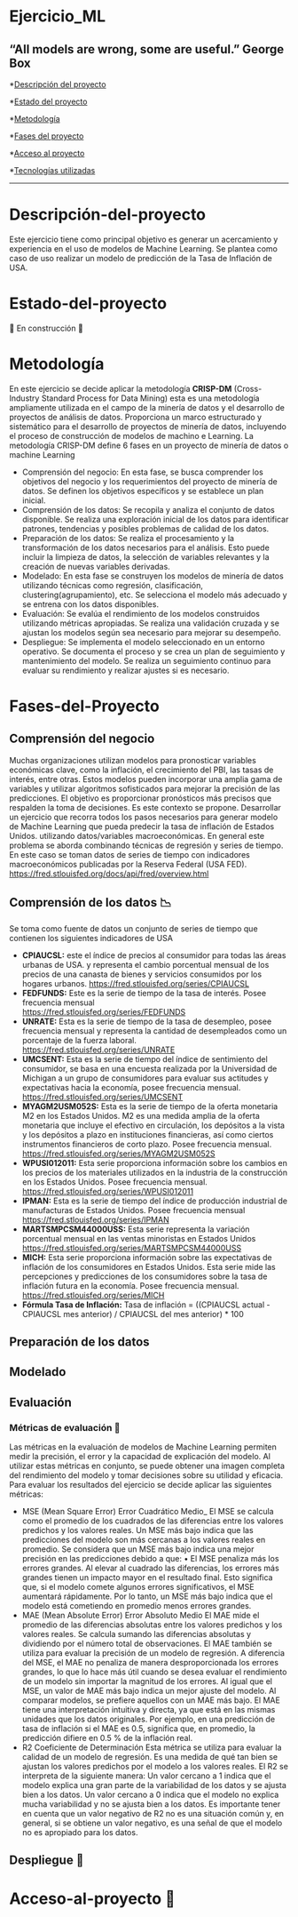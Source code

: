# Ejercicio_ML
## “All models are wrong, some are useful.” George Box

*[Descripción del proyecto](#Descripción-del-proyecto)

*[Estado del proyecto](#Estado-del-proyecto)

*[Metodología](#Metodología)

*[Fases del proyecto](#Fases-del-proyecto)

*[Acceso al proyecto](#Acceso-al-proyecto)

*[Tecnologías utilizadas](#tecnologías-utilizadas)

---
# Descripción-del-proyecto
Este ejercicio tiene como principal objetivo es generar un acercamiento y experiencia en el uso de modelos de Machine Learning. Se plantea como caso de uso realizar un modelo de predicción de la Tasa de Inflación de USA. 


# Estado-del-proyecto
:construction: En construcción :construction:

# Metodología
En este ejercicio se decide aplicar la metodología __CRISP-DM__ (Cross-Industry Standard Process for Data Mining) esta es una metodología ampliamente utilizada en el campo de la minería de datos y el desarrollo de proyectos de análisis de datos. Proporciona un marco estructurado y sistemático para el desarrollo de proyectos de minería de datos, incluyendo el proceso de construcción de modelos de machino e Learning.
La metodología CRISP-DM define 6 fases en un proyecto de minería de datos o machine Learning
* Comprensión del negocio: En esta fase, se busca comprender los objetivos del negocio y los requerimientos del proyecto de minería de datos. Se definen los objetivos específicos y se establece un plan inicial.
*	Comprensión de los datos: Se recopila y analiza el conjunto de datos disponible. Se realiza una exploración inicial de los datos para identificar patrones, tendencias y posibles problemas de calidad de los datos.
*	Preparación de los datos: Se realiza el procesamiento y la transformación de los datos necesarios para el análisis. Esto puede incluir la limpieza de datos, la selección de variables relevantes y la creación de nuevas variables derivadas.
*	Modelado: En esta fase se construyen los modelos de minería de datos utilizando técnicas como regresión, clasificación, clustering(agrupamiento), etc. Se selecciona el modelo más adecuado y se entrena con los datos disponibles.
*	Evaluación: Se evalúa el rendimiento de los modelos construidos utilizando métricas apropiadas. Se realiza una validación cruzada y se ajustan los modelos según sea necesario para mejorar su desempeño.
*	Despliegue: Se implementa el modelo seleccionado en un entorno operativo. Se documenta el proceso y se crea un plan de seguimiento y mantenimiento del modelo. Se realiza un seguimiento continuo para evaluar su rendimiento y realizar ajustes si es necesario.


# Fases-del-Proyecto
 ## Comprensión del negocio
Muchas organizaciones  utilizan modelos para pronosticar variables económicas clave, como la inflación, el crecimiento del PBI, las tasas de interés, entre otras. Estos modelos pueden incorporar una amplia gama de variables y utilizar algoritmos sofisticados para mejorar la precisión de las predicciones. El objetivo es proporcionar pronósticos más precisos que respalden la toma de decisiones. Es este contexto se propone. Desarrollar un ejercicio que recorra todos los pasos necesarios para generar modelo de Machine Learning que pueda predecir la tasa de inflación de Estados Unidos. utilizando datos/variables macroeconómicas. En general este problema se aborda combinando técnicas de regresión y series de tiempo. En este caso se toman datos de series de tiempo con indicadores macroeconómicos publicadas por la Reserva Federal (USA FED). https://fred.stlouisfed.org/docs/api/fred/overview.html 
 ## Comprensión de los datos :chart_with_downwards_trend:
 Se toma como fuente de datos un conjunto de series de tiempo que contienen los siguientes indicadores de USA
* __CPIAUCSL:__ este el índice de precios al consumidor para todas las áreas urbanas de USA. y representa el cambio porcentual mensual de los precios de una canasta de bienes y servicios consumidos por los hogares urbanos.
https://fred.stlouisfed.org/series/CPIAUCSL
* __FEDFUNDS:__ Este es la serie de tiempo de la tasa de interés. Posee frecuencia mensual  
https://fred.stlouisfed.org/series/FEDFUNDS
* __UNRATE:__ Esta es la serie de tiempo de la tasa de desempleo, posee frecuencia mensual y 
representa la cantidad de desempleados como un porcentaje de la fuerza laboral. 
https://fred.stlouisfed.org/series/UNRATE
* __UMCSENT:__ Esta es la serie de tiempo del índice de sentimiento del consumidor, se basa en una encuesta realizada por la Universidad de Michigan a un grupo de consumidores para evaluar sus actitudes y expectativas hacia la economía, posee frecuencia mensual.
https://fred.stlouisfed.org/series/UMCSENT
* __MYAGM2USM052S:__ Esta es la serie de tiempo de la oferta monetaria M2 en los Estados Unidos. M2 es una medida amplia de la oferta monetaria que incluye el efectivo en circulación, los depósitos a la vista y los depósitos a plazo en instituciones financieras, así como ciertos instrumentos financieros de corto plazo. Posee frecuencia mensual. 
https://fred.stlouisfed.org/series/MYAGM2USM052S
* __WPUSI012011:__ Esta serie proporciona información sobre los cambios en los precios de los materiales utilizados en la industria de la construcción en los Estados Unidos. Posee frecuencia mensual. 
https://fred.stlouisfed.org/series/WPUSI012011
* __IPMAN:__ Esta es la serie de tiempo del índice de producción industrial de manufacturas de Estados Unidos. Posee frecuencia mensual 
https://fred.stlouisfed.org/series/IPMAN
* __MARTSMPCSM44000USS:__ Esta serie representa la variación porcentual mensual en las ventas minoristas en Estados Unidos
https://fred.stlouisfed.org/series/MARTSMPCSM44000USS
* __MICH:__ Esta serie proporciona información sobre las expectativas de inflación de los consumidores en Estados Unidos. Esta serie mide las percepciones y predicciones de los consumidores sobre la tasa de inflación futura en la economía. Posee frecuencia mensual.
https://fred.stlouisfed.org/series/MICH 
* __Fórmula Tasa de Inflación:__ Tasa de inflación = ((CPIAUCSL actual - CPIAUCSL mes anterior) / CPIAUCSL del mes anterior) * 100 
 ## Preparación de los datos
 ## Modelado
 ## Evaluación
### Métricas de evaluación :triangular_ruler:
Las métricas en la evaluación de modelos de Machine Learning permiten medir la precisión, el error y la capacidad de explicación del modelo. Al utilizar estas métricas en conjunto, se puede obtener una imagen completa del rendimiento del modelo y tomar decisiones sobre su utilidad y eficacia. Para evaluar los resultados del ejercicio se decide aplicar las siguientes métricas:
* MSE (Mean Square Error) Error Cuadrático Medio_
El MSE se calcula como el promedio de los cuadrados de las diferencias entre los valores predichos y los valores reales. Un MSE más bajo indica que las predicciones del modelo son más cercanas a los valores reales en promedio. Se considera que un MSE más bajo indica una mejor precisión en las predicciones debido a que: • El MSE penaliza más los errores grandes. Al elevar al cuadrado las diferencias, los errores más grandes tienen un impacto mayor en el resultado final. Esto significa que, si el modelo comete algunos errores significativos, el MSE aumentará rápidamente. Por lo tanto, un MSE más bajo indica que el modelo está cometiendo en promedio menos errores grandes.
* MAE (Mean Absolute Error) Error Absoluto Medio
El MAE mide el promedio de las diferencias absolutas entre los valores predichos y los valores reales. Se calcula sumando las diferencias absolutas y dividiendo por el número total de observaciones. El MAE también se utiliza para evaluar la precisión de un modelo de regresión. A diferencia del MSE, el MAE no penaliza de manera desproporcionada los errores grandes, lo que lo hace más útil cuando se desea evaluar el rendimiento de un modelo sin importar la magnitud de los errores. Al igual que el MSE, un valor de MAE más bajo indica un mejor ajuste del modelo. Al comparar modelos, se prefiere aquellos con un MAE más bajo. El MAE tiene una interpretación intuitiva y directa, ya que está en las mismas unidades que los datos originales. Por ejemplo, en una predicción de tasa de inflación si el MAE es 0.5, significa que, en promedio, la predicción difiere en 0.5 % de la inflación real.
* R2 Coeficiente de Determinación
Esta métrica se utiliza para evaluar la calidad de un modelo de regresión. Es una medida de qué tan bien se ajustan los valores predichos por el modelo a los valores reales. El R2 se interpreta de la siguiente manera:
Un valor cercano a 1 indica que el modelo explica una gran parte de la variabilidad de los datos y se ajusta bien a los datos. Un valor cercano a 0 indica que el modelo no explica mucha variabilidad y no se ajusta bien a los datos. Es importante tener en cuenta que un valor negativo de R2 no es una situación común y, en general, si se obtiene un valor negativo, es una señal de que el modelo no es apropiado para los datos.

 ## Despliegue :rocket:
 # Acceso-al-proyecto :file_folder:
  
